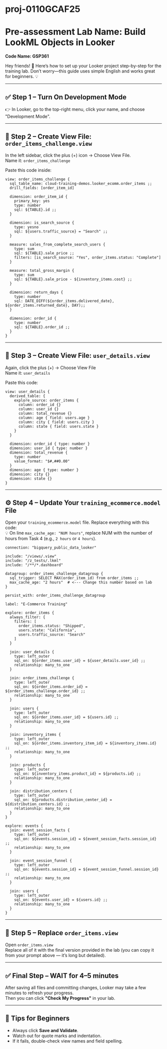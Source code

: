 # proj-0110GCAF25


# Pre-assessment Lab Name: Build LookML Objects in Looker  
**Code Name: GSP361**

Hey friends! 👋 Here’s how to set up your Looker project step-by-step for the training lab. Don’t worry—this guide uses simple English and works great for beginners. 💡

---

## ✅ Step 1 – Turn On Development Mode  
👉 In Looker, go to the top-right menu, click your name, and choose "Development Mode".

---

## 📁 Step 2 – Create View File: `order_items_challenge.view`  
In the left sidebar, click the plus (+) icon → Choose View File.  
Name it: `order_items_challenge`  

Paste this code inside:

```lookml
view: order_items_challenge {
  sql_table_name: cloud-training-demos.looker_ecomm.order_items ;;
  drill_fields: [order_item_id]

  dimension: order_item_id {
    primary_key: yes
    type: number
    sql: ${TABLE}.id ;;
  }

  dimension: is_search_source {
    type: yesno
    sql: ${users.traffic_source} = "Search" ;;
  }

  measure: sales_from_complete_search_users {
    type: sum
    sql: ${TABLE}.sale_price ;;
    filters: [is_search_source: "Yes", order_items.status: "Complete"]
  }

  measure: total_gross_margin {
    type: sum
    sql: ${TABLE}.sale_price - ${inventory_items.cost} ;;
  }

  dimension: return_days {
    type: number
    sql: DATE_DIFF(${order_items.delivered_date}, ${order_items.returned_date}, DAY);;
  }

  dimension: order_id {
    type: number
    sql: ${TABLE}.order_id ;;
  }
}
```

---

## 📁 Step 3 – Create View File: `user_details.view`  
Again, click the plus (+) → Choose View File  
Name it: `user_details`  

Paste this code:

```lookml
view: user_details {
  derived_table: {
    explore_source: order_items {
      column: order_id {}
      column: user_id {}
      column: total_revenue {}
      column: age { field: users.age }
      column: city { field: users.city }
      column: state { field: users.state }
    }
  }

  dimension: order_id { type: number }
  dimension: user_id { type: number }
  dimension: total_revenue {
    type: number
    value_format: "$#,##0.00"
  }
  dimension: age { type: number }
  dimension: city {}
  dimension: state {}
}
```

---

## ⚙️ Step 4 – Update Your `training_ecommerce.model` File  
Open your `training_ecommerce.model` file. Replace everything with this code:  
💡 On line `max_cache_age: "NUM hours"`, replace NUM with the number of hours from Task 4 (e.g., `2 hours` or `4 hours`).

```lookml
connection: "bigquery_public_data_looker"

include: "/views/.view"
include: "/z_tests/.lkml"
include: "/**/*.dashboard"

datagroup: order_items_challenge_datagroup {
  sql_trigger: SELECT MAX(order_item_id) from order_items ;;
  max_cache_age: "2 hours"  # <--- Change this number based on lab
}

persist_with: order_items_challenge_datagroup

label: "E-Commerce Training"

explore: order_items {
  always_filter: {
    filters: [
      order_items.status: "Shipped",
      users.state: "California",
      users.traffic_source: "Search"
    ]
  }

  join: user_details {
    type: left_outer
    sql_on: ${order_items.user_id} = ${user_details.user_id} ;;
    relationship: many_to_one
  }

  join: order_items_challenge {
    type: left_outer
    sql_on: ${order_items.order_id} = ${order_items_challenge.order_id} ;;
    relationship: many_to_one
  }

  join: users {
    type: left_outer
    sql_on: ${order_items.user_id} = ${users.id} ;;
    relationship: many_to_one
  }

  join: inventory_items {
    type: left_outer
    sql_on: ${order_items.inventory_item_id} = ${inventory_items.id} ;;
    relationship: many_to_one
  }

  join: products {
    type: left_outer
    sql_on: ${inventory_items.product_id} = ${products.id} ;;
    relationship: many_to_one
  }

  join: distribution_centers {
    type: left_outer
    sql_on: ${products.distribution_center_id} = ${distribution_centers.id} ;;
    relationship: many_to_one
  }
}

explore: events {
  join: event_session_facts {
    type: left_outer
    sql_on: ${events.session_id} = ${event_session_facts.session_id} ;;
    relationship: many_to_one
  }

  join: event_session_funnel {
    type: left_outer
    sql_on: ${events.session_id} = ${event_session_funnel.session_id} ;;
    relationship: many_to_one
  }

  join: users {
    type: left_outer
    sql_on: ${events.user_id} = ${users.id} ;;
    relationship: many_to_one
  }
}
```

---

## 📁 Step 5 – Replace `order_items.view`  
Open `order_items.view`  
Replace all of it with the final version provided in the lab (you can copy it from your prompt above — it’s long but detailed).

---

## ✅ Final Step – WAIT for 4–5 minutes  
After saving all files and committing changes, Looker may take a few minutes to refresh your progress.  
Then you can click **"Check My Progress"** in your lab.

---

## 🧠 Tips for Beginners  
- Always click **Save and Validate**.  
- Watch out for quote marks and indentation.  
- If it fails, double-check view names and field spelling.

